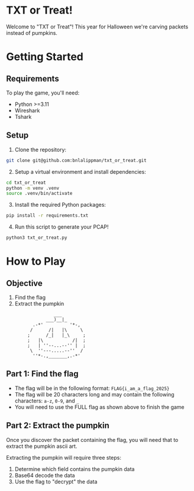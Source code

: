 # TXT or Treat!

Welcome to "TXT or Treat"! This year for Halloween we're carving packets instead of pumpkins.

# Getting Started

## Requirements

To play the game, you'll need:
- Python >=3.11
- Wireshark
- Tshark

## Setup

1. Clone the repository:
```bash
git clone git@github.com:bnlalippman/txt_or_treat.git
```

2. Setup a virtual environment and install dependencies:
```bash
cd txt_or_treat
python -m venv .venv
source .venv/bin/activate
```

3. Install the required Python packages:
```bash
pip install -r requirements.txt
```

4. Run this script to generate your PCAP!
```bash
python3 txt_or_treat.py
```

# How to Play

## Objective

1. Find the flag
2. Extract the pumpkin
```
                  ___
               ___)__|_
          .-*'          '*-,
         /      /|   |\     \
        ;      /_|   |_\     ;
        ;   |\           /|  ;
        ;   | ''--...--'' |  ;
         \  ''---.....--''  /
          ''*-.,_______,.-*'  
```

## Part 1: Find the flag

- The flag will be in the following format: `FLAG{i_am_a_flag_2025}`
- The flag will be 20 characters long and may contain the following characters: `a-z`, `0-9`, and `_`
- You will need to use the FULL flag as shown above to finish the game

## Part 2: Extract the pumpkin

Once you discover the packet containing the flag, you will need that to extract the pumpkin ascii art.

Extracting the pumpkin will require three steps:
1. Determine which field contains the pumpkin data
2. Base64 decode the data
3. Use the flag to "decrypt" the data